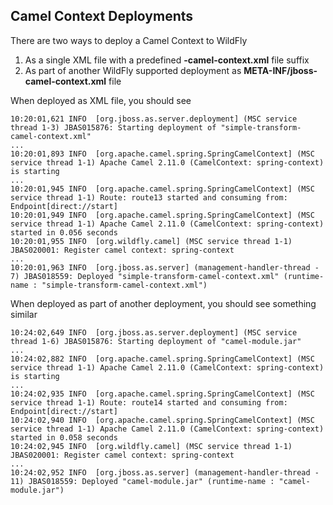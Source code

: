 ## Camel Context Deployments

There are two ways to deploy a Camel Context to WildFly

1. As a single XML file with a predefined **-camel-context.xml** file suffix
2. As part of another WildFly supported deployment as **META-INF/jboss-camel-context.xml** file

When deployed as XML file, you should see

```
10:20:01,621 INFO  [org.jboss.as.server.deployment] (MSC service thread 1-3) JBAS015876: Starting deployment of "simple-transform-camel-context.xml"
...
10:20:01,893 INFO  [org.apache.camel.spring.SpringCamelContext] (MSC service thread 1-1) Apache Camel 2.11.0 (CamelContext: spring-context) is starting
...
10:20:01,945 INFO  [org.apache.camel.spring.SpringCamelContext] (MSC service thread 1-1) Route: route13 started and consuming from: Endpoint[direct://start]
10:20:01,949 INFO  [org.apache.camel.spring.SpringCamelContext] (MSC service thread 1-1) Apache Camel 2.11.0 (CamelContext: spring-context) started in 0.056 seconds
10:20:01,955 INFO  [org.wildfly.camel] (MSC service thread 1-1) JBAS020001: Register camel context: spring-context
...
10:20:01,963 INFO  [org.jboss.as.server] (management-handler-thread - 7) JBAS018559: Deployed "simple-transform-camel-context.xml" (runtime-name : "simple-transform-camel-context.xml")
```

When deployed as part of another deployment, you should see something similar

```
10:24:02,649 INFO  [org.jboss.as.server.deployment] (MSC service thread 1-6) JBAS015876: Starting deployment of "camel-module.jar"
...
10:24:02,882 INFO  [org.apache.camel.spring.SpringCamelContext] (MSC service thread 1-1) Apache Camel 2.11.0 (CamelContext: spring-context) is starting
...
10:24:02,935 INFO  [org.apache.camel.spring.SpringCamelContext] (MSC service thread 1-1) Route: route14 started and consuming from: Endpoint[direct://start]
10:24:02,940 INFO  [org.apache.camel.spring.SpringCamelContext] (MSC service thread 1-1) Apache Camel 2.11.0 (CamelContext: spring-context) started in 0.058 seconds
10:24:02,945 INFO  [org.wildfly.camel] (MSC service thread 1-1) JBAS020001: Register camel context: spring-context
...
10:24:02,952 INFO  [org.jboss.as.server] (management-handler-thread - 11) JBAS018559: Deployed "camel-module.jar" (runtime-name : "camel-module.jar")
```
